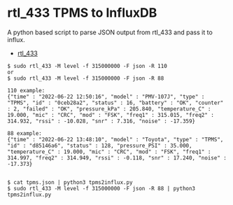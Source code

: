 # rtl_433 TPMS to InfluxDB

A python based script to parse JSON output from rtl_433 and pass it to influx.
* [rtl_433](https://github.com/merbanan/rtl_433)

```
$ sudo rtl_433 -M level -f 315000000 -F json -R 110
or
$ sudo rtl_433 -M level -f 315000000 -F json -R 88

110 example:
{"time" : "2022-06-22 12:50:16", "model" : "PMV-107J", "type" : "TPMS", "id" : "0ceb28a2", "status" : 16, "battery" : "OK", "counter" : 2, "failed" : "OK", "pressure_kPa" : 205.840, "temperature_C" : 19.000, "mic" : "CRC", "mod" : "FSK", "freq1" : 315.015, "freq2" : 314.932, "rssi" : -10.028, "snr" : 7.316, "noise" : -17.359}

88 example:
{"time" : "2022-06-22 13:48:10", "model" : "Toyota", "type" : "TPMS", "id" : "d85146a6", "status" : 128, "pressure_PSI" : 35.000, "temperature_C" : 19.000, "mic" : "CRC", "mod" : "FSK", "freq1" : 314.997, "freq2" : 314.949, "rssi" : -0.118, "snr" : 17.240, "noise" : -17.373}


$ cat tpms.json | python3 tpms2influx.py
$ sudo rtl_433 -M level -f 315000000 -F json -R 88 | python3 tpms2influx.py
